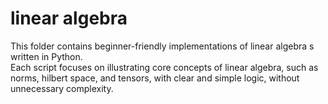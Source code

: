 # linear algebra

This folder contains beginner-friendly implementations of linear algebra s written in Python.  
Each script focuses on illustrating core concepts of linear algebra, such as norms, hilbert space, and tensors, with clear and simple logic, without unnecessary complexity.
